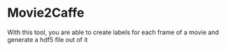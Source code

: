 # Movie2Caffe
With this tool, you are able to create labels for each frame of a movie and generate a hdf5 file out of it
